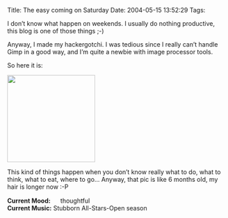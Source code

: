 Title: The easy coming on Saturday
Date: 2004-05-15 13:52:29
Tags: 

<p>I don&#8217;t know what happen on weekends. I usually do nothing productive, this blog is one of those things ;-)</p>

<p>Anyway, I made my hackergotchi. I was tedious since I really can&#8217;t handle Gimp in a good way, and I&#8217;m quite a newbie with image processor tools.</p>

<p>So here it is:</p>

<p><a href="http://www.damog.net/images/damogotchi.png"><img width="202" height="200" src="http://www.damog.net/images/damogotchi.png"/></a></p>

<p>This kind of things happen when you don&#8217;t know really what to do, what to think, what to eat, where to go&#8230; Anyway, that pic is like 6 months old, my hair is longer now :-P</p>

<p><strong>Current Mood:</strong> <img width="15" height="15" src="http://stat.livejournal.com/img/mood/growf/smileys/thoughtful.gif"/> thoughtful<br/><strong>Current Music:</strong> Stubborn All-Stars-Open season</p>
